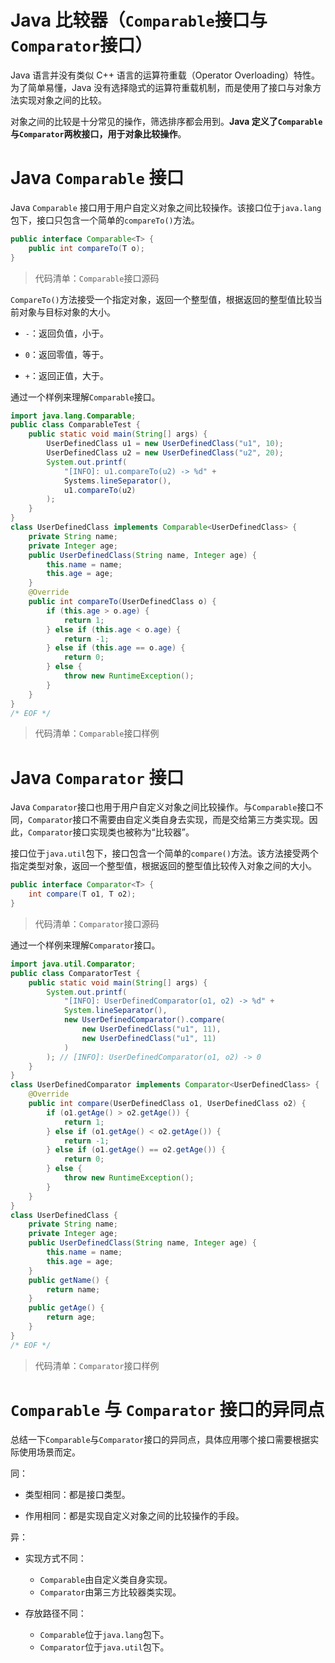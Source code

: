 # Java 比较器（`Comparable`接口与`Comparator`接口）

Java 语言并没有类似 C++ 语言的运算符重载（Operator Overloading）特性。为了简单易懂，Java 没有选择隐式的运算符重载机制，而是使用了接口与对象方法实现对象之间的比较。

对象之间的比较是十分常见的操作，筛选排序都会用到。**Java 定义了`Comparable`与`Comparator`两枚接口，用于对象比较操作**。

# Java `Comparable` 接口

Java `Comparable` 接口用于用户自定义对象之间比较操作。该接口位于`java.lang`包下，接口只包含一个简单的`compareTo()`方法。

```java
public interface Comparable<T> {
    public int compareTo(T o);
}
```
> 代码清单：`Comparable`接口源码

`CompareTo()`方法接受一个指定对象，返回一个整型值，根据返回的整型值比较当前对象与目标对象的大小。

- `-`：返回负值，小于。

- `0`：返回零值，等于。

- `+`：返回正值，大于。

通过一个样例来理解`Comparable`接口。

```java
import java.lang.Comparable;
public class ComparableTest {
    public static void main(String[] args) {
        UserDefinedClass u1 = new UserDefinedClass("u1", 10);
        UserDefinedClass u2 = new UserDefinedClass("u2", 20);
        System.out.printf(
            "[INFO]: u1.compareTo(u2) -> %d" +
            Systems.lineSeparator(),
            u1.compareTo(u2)
        );
    }
}
class UserDefinedClass implements Comparable<UserDefinedClass> {
    private String name;
    private Integer age;
    public UserDefinedClass(String name, Integer age) {
        this.name = name;
        this.age = age;
    }
    @Override
    public int compareTo(UserDefinedClass o) {
        if (this.age > o.age) {
            return 1;
        } else if (this.age < o.age) {
            return -1;
        } else if (this.age == o.age) {
            return 0;
        } else {
            throw new RuntimeException();
        }
    }
}
/* EOF */
```
> 代码清单：`Comparable`接口样例

# Java `Comparator` 接口

Java `Comparator`接口也用于用户自定义对象之间比较操作。与`Comparable`接口不同，`Comparator`接口不需要由自定义类自身去实现，而是交给第三方类实现。因此，`Comparator`接口实现类也被称为“比较器”。

接口位于`java.util`包下，接口包含一个简单的`compare()`方法。该方法接受两个指定类型对象，返回一个整型值，根据返回的整型值比较传入对象之间的大小。

```java
public interface Comparator<T> {
    int compare(T o1, T o2);
}
```
> 代码清单：`Comparator`接口源码

通过一个样例来理解`Comparator`接口。

```java
import java.util.Comparator;
public class ComparatorTest {
    public static void main(String[] args) {
        System.out.printf(
            "[INFO]: UserDefinedComparator(o1, o2) -> %d" +
            System.lineSeparator(),
            new UserDefinedComparator().compare(
                new UserDefinedClass("u1", 11),
                new UserDefinedClass("u1", 11)
            )
        ); // [INFO]: UserDefinedComparator(o1, o2) -> 0
    }
}
class UserDefinedComparator implements Comparator<UserDefinedClass> {
    @Override
    public int compare(UserDefinedClass o1, UserDefinedClass o2) {
        if (o1.getAge() > o2.getAge()) {
            return 1;
        } else if (o1.getAge() < o2.getAge()) {
            return -1;
        } else if (o1.getAge() == o2.getAge()) {
            return 0;
        } else {
            throw new RuntimeException();
        }
    }
}
class UserDefinedClass {
    private String name;
    private Integer age;
    public UserDefinedClass(String name, Integer age) {
        this.name = name;
        this.age = age;
    }
    public getName() {
        return name;
    }
    public getAge() {
        return age;
    }
}
/* EOF */
```
> 代码清单：`Comparator`接口样例

# `Comparable` 与 `Comparator` 接口的异同点

总结一下`Comparable`与`Comparator`接口的异同点，具体应用哪个接口需要根据实际使用场景而定。

同：

- 类型相同：都是接口类型。

- 作用相同：都是实现自定义对象之间的比较操作的手段。

异：

- 实现方式不同：
    - `Comparable`由自定义类自身实现。
    - `Comparator`由第三方比较器类实现。

- 存放路径不同：
    - `Comparable`位于`java.lang`包下。
    - `Comparator`位于`java.util`包下。

<!-- EOF -->

